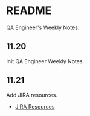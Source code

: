 # README

QA Engineer's Weekly Notes.

## 11.20

Init QA Engineer Weekly Notes.

## 11.21

Add JIRA resources.
- [JIRA Resources](docs/jira/jira-resources.md)